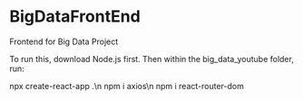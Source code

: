 # BigDataFrontEnd
Frontend for Big Data Project

To run this, download Node.js first. Then within the big_data_youtube folder, run:

npx create-react-app .\n
npm i axios\n
npm i react-router-dom
